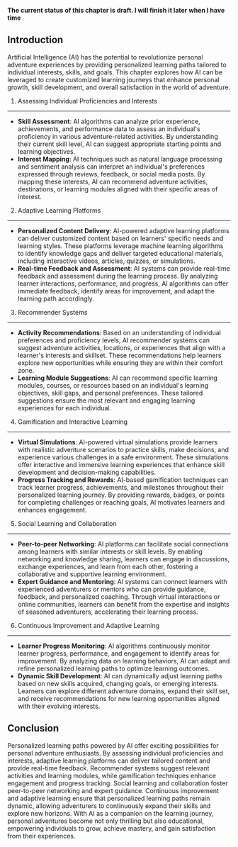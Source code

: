 **The current status of this chapter is draft. I will finish it later when I have time**

Introduction
------------

Artificial Intelligence (AI) has the potential to revolutionize personal adventure experiences by providing personalized learning paths tailored to individual interests, skills, and goals. This chapter explores how AI can be leveraged to create customized learning journeys that enhance personal growth, skill development, and overall satisfaction in the world of adventure.

1. Assessing Individual Proficiencies and Interests
---------------------------------------------------

* **Skill Assessment**: AI algorithms can analyze prior experience, achievements, and performance data to assess an individual's proficiency in various adventure-related activities. By understanding their current skill level, AI can suggest appropriate starting points and learning objectives.
* **Interest Mapping**: AI techniques such as natural language processing and sentiment analysis can interpret an individual's preferences expressed through reviews, feedback, or social media posts. By mapping these interests, AI can recommend adventure activities, destinations, or learning modules aligned with their specific areas of interest.

2. Adaptive Learning Platforms
------------------------------

* **Personalized Content Delivery**: AI-powered adaptive learning platforms can deliver customized content based on learners' specific needs and learning styles. These platforms leverage machine learning algorithms to identify knowledge gaps and deliver targeted educational materials, including interactive videos, articles, quizzes, or simulations.
* **Real-time Feedback and Assessment**: AI systems can provide real-time feedback and assessment during the learning process. By analyzing learner interactions, performance, and progress, AI algorithms can offer immediate feedback, identify areas for improvement, and adapt the learning path accordingly.

3. Recommender Systems
----------------------

* **Activity Recommendations**: Based on an understanding of individual preferences and proficiency levels, AI recommender systems can suggest adventure activities, locations, or experiences that align with a learner's interests and skillset. These recommendations help learners explore new opportunities while ensuring they are within their comfort zone.
* **Learning Module Suggestions**: AI can recommend specific learning modules, courses, or resources based on an individual's learning objectives, skill gaps, and personal preferences. These tailored suggestions ensure the most relevant and engaging learning experiences for each individual.

4. Gamification and Interactive Learning
----------------------------------------

* **Virtual Simulations**: AI-powered virtual simulations provide learners with realistic adventure scenarios to practice skills, make decisions, and experience various challenges in a safe environment. These simulations offer interactive and immersive learning experiences that enhance skill development and decision-making capabilities.
* **Progress Tracking and Rewards**: AI-based gamification techniques can track learner progress, achievements, and milestones throughout their personalized learning journey. By providing rewards, badges, or points for completing challenges or reaching goals, AI motivates learners and enhances engagement.

5. Social Learning and Collaboration
------------------------------------

* **Peer-to-peer Networking**: AI platforms can facilitate social connections among learners with similar interests or skill levels. By enabling networking and knowledge sharing, learners can engage in discussions, exchange experiences, and learn from each other, fostering a collaborative and supportive learning environment.
* **Expert Guidance and Mentoring**: AI systems can connect learners with experienced adventurers or mentors who can provide guidance, feedback, and personalized coaching. Through virtual interactions or online communities, learners can benefit from the expertise and insights of seasoned adventurers, accelerating their learning process.

6. Continuous Improvement and Adaptive Learning
-----------------------------------------------

* **Learner Progress Monitoring**: AI algorithms continuously monitor learner progress, performance, and engagement to identify areas for improvement. By analyzing data on learning behaviors, AI can adapt and refine personalized learning paths to optimize learning outcomes.
* **Dynamic Skill Development**: AI can dynamically adjust learning paths based on new skills acquired, changing goals, or emerging interests. Learners can explore different adventure domains, expand their skill set, and receive recommendations for new learning opportunities aligned with their evolving interests.

Conclusion
----------

Personalized learning paths powered by AI offer exciting possibilities for personal adventure enthusiasts. By assessing individual proficiencies and interests, adaptive learning platforms can deliver tailored content and provide real-time feedback. Recommender systems suggest relevant activities and learning modules, while gamification techniques enhance engagement and progress tracking. Social learning and collaboration foster peer-to-peer networking and expert guidance. Continuous improvement and adaptive learning ensure that personalized learning paths remain dynamic, allowing adventurers to continuously expand their skills and explore new horizons. With AI as a companion on the learning journey, personal adventures become not only thrilling but also educational, empowering individuals to grow, achieve mastery, and gain satisfaction from their experiences.
